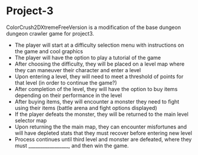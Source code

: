 # Project-3

ColorCrush2DXtremeFreeVersion is a modification of the base dungeon dungeon crawler game for project3.

- The player will start at a difficulty selection menu with instructions on the game and cool graphics
- The player will have the option to play a tutorial of the game
- After choosing the difficulty, they will be placed on a level map where they can maneuver their character and enter a level
- Upon entering a level, they will need to meet a threshold of points for that level (in order to continue the game?)
- After completion of the level, they will have the option to buy items depending on their performance in the level
- After buying items, they will encounter a monster they need to fight using their items (battle arena and fight options displayed)
- If the player defeats the monster, they will be returned to the main level selector map
- Upon returning the the main map, they can encounter misfortunes and will have depleted stats that they must recover before entering new level
- Process continues until third level and monster are defeated, where they must _________________, and then win the game.
